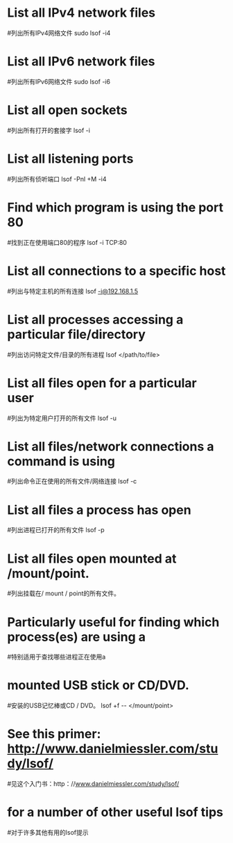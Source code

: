 # List all IPv4 network files
#列出所有IPv4网络文件
sudo lsof -i4

# List all IPv6 network files
#列出所有IPv6网络文件
sudo lsof -i6

# List all open sockets
#列出所有打开的套接字
lsof -i

# List all listening ports
#列出所有侦听端口
lsof -Pnl +M -i4

# Find which program is using the port 80
#找到正在使用端口80的程序
lsof -i TCP:80

# List all connections to a specific host
#列出与特定主机的所有连接
lsof -i@192.168.1.5

# List all processes accessing a particular file/directory
#列出访问特定文件/目录的所有进程
lsof </path/to/file>

# List all files open for a particular user
#列出为特定用户打开的所有文件
lsof -u <username>

# List all files/network connections a command is using
#列出命令正在使用的所有文件/网络连接
lsof -c <command-name>

# List all files a process has open
#列出进程已打开的所有文件
lsof -p <pid>

# List all files open mounted at /mount/point.
#列出挂载在/ mount / point的所有文件。
# Particularly useful for finding which process(es) are using a
#特别适用于查找哪些进程正在使用a
# mounted USB stick or CD/DVD.
#安装的USB记忆棒或CD / DVD。
lsof +f -- </mount/point>

# See this primer: http://www.danielmiessler.com/study/lsof/
#见这个入门书：http：//www.danielmiessler.com/study/lsof/
# for a number of other useful lsof tips
#对于许多其他有用的lsof提示
